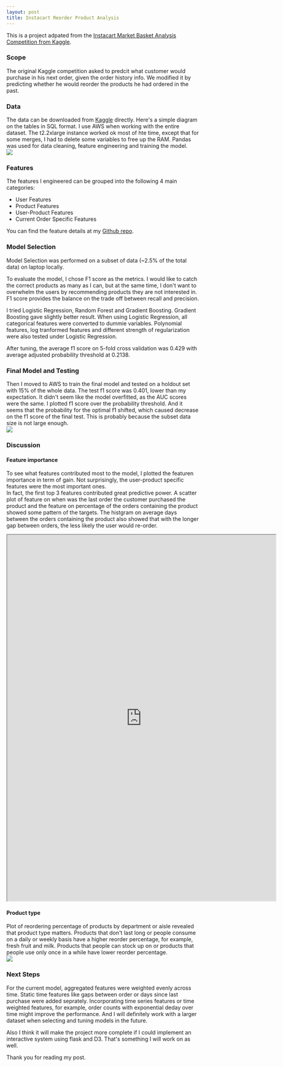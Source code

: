 ```yaml
---
layout: post
title: Instacart Reorder Product Analysis 
---
```

This is a project adpated from the [Instacart Market Basket Analysis Competition from Kaggle](https://www.kaggle.com/c/instacart-market-basket-analysis).   

### Scope

The original Kaggle competition asked to predcit what customer would purchase in his next order, given the order history info. We  modified it by predicting whether he would reorder the products he had ordered in the past.

### Data
The data can be downloaded from [Kaggle](https://www.kaggle.com/c/instacart-market-basket-analysis/data) directly. Here's a simple diagram on the tables in SQL format. I use AWS when working with the entire dataset. The t2.2xlarge instance worked ok most of hte time, except that for some merges, I had to delete some variables to free up the RAM. Pandas was used for data cleaning, feature engineering and training the model.    
<img src= '../images/08112018/diagram.jpg'>


### Features
The features I engineered can be grouped into the following 4 main categories:
- User Features  
- Product Features
- User-Product Features
- Current Order Specific Features

You can find the feature details at my [Github repo](https://github.com/caiy7/Project_Mcnulty/blob/master/README.md). 

### Model Selection
Model Selection was performed on a subset of data (~2.5% of the total data) on laptop locally. 

To evaluate the model, I chose F1 score as the metrics. I would like to catch the correct products as many as I can, but at the same time, I don't want to overwhelm the users by recommending products they are not interested in. F1 score provides the balance on the trade off between recall and precision.  

I tried Logistic Regression, Random Forest and Gradient Boosting. Gradient Boosting gave slightly better result. When using Logistic Regression, all categorical features were converted to dummie variables. Polynomial features, log tranformed features and different strength of regularization were also tested under Logistic Regression.  

After tuning, the average f1 score on 5-fold cross validation was 0.429 with average adjusted probability threshold at 0.2138. 

### Final Model and Testing
 Then I moved to AWS to train the final model and tested on a holdout set with 15% of the whole data. 
 The test f1 score was 0.401, lower than my expectation. It didn't seem like the model overfitted, as the AUC scores were the same. I plotted f1 score over the probability threshold. And it seems that the probability for the optimal f1 shifted, which caused decrease on the f1 score of the final test. This is probably because the subset data size is not large enough.   
 <img src='../images/08112018/f1_score_annotation.png'> 

 ### Discussion

 #### Feature importance  
 To see what features contributed most to the model, I plotted the featuren importance in term of gain. Not surprisingly, the user-product specific features were the most important ones.   
 In fact, the first top 3 features contributed great predictive power. A scatter plot of feature on when was the last order the customer purchased the product and the feature on percentage of the orders containing the product showed some pattern of the targets. The histgram on average days between the orders containing the product also showed that with the longer gap between orders, the less likely the user would re-order. 
<iframe src="https://public.tableau.com/views/mcnulty_features/Dashboard2?:embed=y&:display_count=yes" width="700" height="955"></iframe>

 #### Product type 
 Plot of reordering percentage of products by department or aisle revealed that product type matters. Products that don't last long or people consume on a daily or weekly basis have a higher reorder percentage, for example, fresh fruit and milk. Products that people can stock up on or products that people use only once in a while have lower reorder percentage.  
 <img src="../images/08112018/product_type.png">

### Next Steps
For the current model, aggregated features were weighted evenly across time. Static time features like gaps between order or days since last purchase were added seprately. Incorporating time series features or time weighted features, for example, order counts with exponential deday over time might improve the performance. And I will definitely work with a larger dataset when selecting and tuning models in the future. 

Also I think it will make the project more complete if I could implement an interactive system using flask and D3. That's something I will work on as well.

Thank you for reading my post.


  
